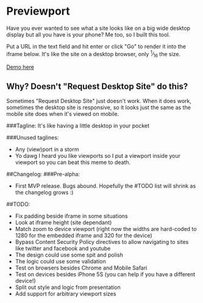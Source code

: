 # Previewport
Have you ever wanted to see what a site looks like on a big wide desktop display but all you have is your phone? Me too, so I built this tool.

Put a URL in the text field and hit enter or click "Go" to render it into the iframe below. It's like the site on a desktop browser, only <sup>1</sup>&frasl;<sub>16</sub> the size.

[Demo here](http://rawgit.com/kimslawson/previewport/master/index.html)

## Why? Doesn't "Request Desktop Site" do this?
Sometimes "Request Desktop Site" just doesn't work. When it does work, sometimes the desktop site is responsive, so it looks just the same as the mobile site does when it's viewed on mobile.

###Tagline:
It's like having a little desktop in your pocket

###Unused taglines:
 * Any (view)port in a storm
 * Yo dawg I heard you like viewports so I put a viewport inside your viewport so you can beat this meme to death.
 
##Changelog:
###Pre-alpha:
 * First MVP release. Bugs abound. Hopefully the #TODO list will shrink as the changelog grows :)
 
##TODO:
 * Fix padding beside iframe in some situations
 * Look at iframe height (site dependant)
 * Match zoom to device viewport (right now the widths are hard-coded to 1280 for the embedded iframe and 320 for the device)
 * Bypass Content Security Policy directives to allow navigating to sites like twitter and facebook and youtube
 * The design could use some spit and polish
 * The logic could use some validation
 * Test on browsers besides Chrome and Mobile Safari
 * Test on devices besides iPhone 5S (you can help if you have a different device!)
 * Split out style and logic from presentation
 * Add support for arbitrary viewport sizes
